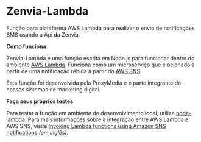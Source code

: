# Zenvia-Lambda

Função para plataforma AWS Lambda para realizar o envio de notificações SMS usando a Api da Zenvia.

**Como funciona**

Zenvia-Lambda é uma função escrita em Node.js para funcionar dentro do ambiente [AWS Lambda](http://aws.amazon.com/lambda/). Funciona como um microserviço que é acionado a partir de uma notificação rebida a partir do [AWS SNS](http://aws.amazon.com/sns/).

Esta função foi desenvolvida pela ProxyMedia e é parte integrante de nossos sistemas de marketing digital.

**Faça seus próprios testes**

Para testar a função em ambiente de desenvolvimento local, utilize [node-lambda](https://github.com/rebelmail/node-lambda). Para mais informações sobre a integração entre AWS Lambda e AWS SNS, visite [Invoking Lambda functions using Amazon SNS notifications](http://docs.aws.amazon.com/sns/latest/dg/sns-lambda.html) _(em inglês)_.
